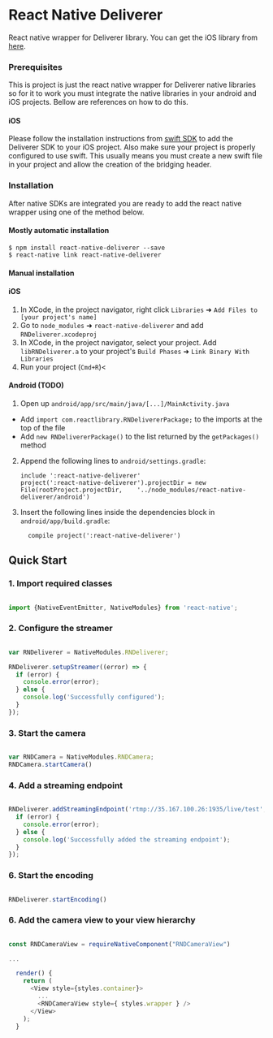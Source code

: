
# React Native Deliverer

React native wrapper for Deliverer library.
You can get the iOS library from [here](https://github.com/appssemble/Deliverer-Swift).

### Prerequisites

This is project is just the react native wrapper for Deliverer native libraries so for it to work you must integrate the native libraries in your android and iOS projects. Bellow are references on how to do this.

#### iOS
Please follow the installation instructions from [swift SDK](https://github.com/appssemble/Deliverer-Swift) to add the Deliverer SDK to your iOS project.
Also make sure your project is properly configured to use swift. This usually means you must create a new swift file in your project and allow the creation of the bridging header.

### Installation

After native SDKs are integrated you are ready to add the react native wrapper using one of the method below.

#### Mostly automatic installation

```
$ npm install react-native-deliverer --save
$ react-native link react-native-deliverer
```

#### Manual installation


#### iOS

1. In XCode, in the project navigator, right click `Libraries` ➜ `Add Files to [your project's name]`
2. Go to `node_modules` ➜ `react-native-deliverer` and add `RNDeliverer.xcodeproj`
3. In XCode, in the project navigator, select your project. Add `libRNDeliverer.a` to your project's `Build Phases` ➜ `Link Binary With Libraries`
4. Run your project (`Cmd+R`)<

#### Android (TODO)

1. Open up `android/app/src/main/java/[...]/MainActivity.java`
  - Add `import com.reactlibrary.RNDelivererPackage;` to the imports at the top of the file
  - Add `new RNDelivererPackage()` to the list returned by the `getPackages()` method
2. Append the following lines to `android/settings.gradle`:
  	```
  	include ':react-native-deliverer'
  	project(':react-native-deliverer').projectDir = new File(rootProject.projectDir, 	'../node_modules/react-native-deliverer/android')
  	```
3. Insert the following lines inside the dependencies block in `android/app/build.gradle`:
  	```
      compile project(':react-native-deliverer')
  	```


## Quick Start

### 1. Import required classes

```javascript

import {NativeEventEmitter, NativeModules} from 'react-native';

```

### 2. Configure the streamer

```javascript

var RNDeliverer = NativeModules.RNDeliverer;

RNDeliverer.setupStreamer((error) => {
  if (error) {
    console.error(error);
  } else {
    console.log('Successfully configured');
  }
});

```

### 3. Start the camera

```javascript

var RNDCamera = NativeModules.RNDCamera;
RNDCamera.startCamera()

```

### 4. Add a streaming endpoint

```javascript

RNDeliverer.addStreamingEndpoint('rtmp://35.167.100.26:1935/live/test', (error) => {
  if (error) {
    console.error(error);
  } else {
    console.log('Successfully added the streaming endpoint');
  }
});

```

### 6. Start the encoding

```javascript

RNDeliverer.startEncoding()

```

### 6. Add the camera view to your view hierarchy

```javascript

const RNDCameraView = requireNativeComponent("RNDCameraView")

...

  render() {
    return (
      <View style={styles.container}>
        ...
        <RNDCameraView style={ styles.wrapper } />
      </View>
    );
  }

```
